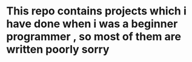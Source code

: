 # This repo contains projects which i have done when i was a beginner programmer , so most of them are written poorly sorry
